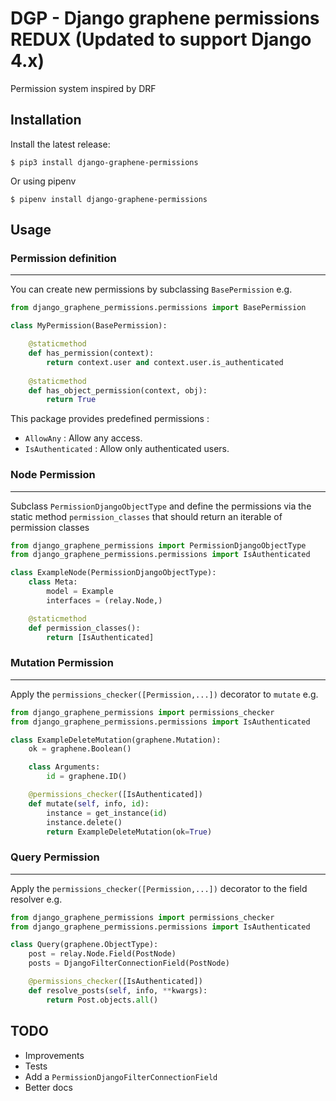 # DGP - Django graphene permissions REDUX (Updated to support Django 4.x)

Permission system inspired by DRF


## Installation

Install the latest release:

```shell
$ pip3 install django-graphene-permissions
```
Or using pipenv

```shell
$ pipenv install django-graphene-permissions
```

## Usage

### Permission definition
---

You can create new permissions by subclassing `BasePermission` e.g. 

```python
from django_graphene_permissions.permissions import BasePermission

class MyPermission(BasePermission):

    @staticmethod
    def has_permission(context):
        return context.user and context.user.is_authenticated
    
    @staticmethod
    def has_object_permission(context, obj):
        return True


```

This package provides predefined permissions : 

* `AllowAny` : Allow any access.
* `IsAuthenticated` : Allow only authenticated users.


### Node Permission
---

Subclass `PermissionDjangoObjectType` and define the permissions via the static method `permission_classes` that should return an iterable of permission classes


```python
from django_graphene_permissions import PermissionDjangoObjectType
from django_graphene_permissions.permissions import IsAuthenticated

class ExampleNode(PermissionDjangoObjectType):
    class Meta:
        model = Example
        interfaces = (relay.Node,)

    @staticmethod
    def permission_classes():
        return [IsAuthenticated]
```

### Mutation Permission
---

Apply the `permissions_checker([Permission,...])` decorator to `mutate` e.g.

```python
from django_graphene_permissions import permissions_checker
from django_graphene_permissions.permissions import IsAuthenticated

class ExampleDeleteMutation(graphene.Mutation):
    ok = graphene.Boolean()

    class Arguments:
        id = graphene.ID()

    @permissions_checker([IsAuthenticated])
    def mutate(self, info, id):
        instance = get_instance(id)
        instance.delete()
        return ExampleDeleteMutation(ok=True)
``` 

### Query Permission
---

Apply the `permissions_checker([Permission,...])` decorator to the field resolver e.g.

```python
from django_graphene_permissions import permissions_checker
from django_graphene_permissions.permissions import IsAuthenticated

class Query(graphene.ObjectType):
    post = relay.Node.Field(PostNode)
    posts = DjangoFilterConnectionField(PostNode)

    @permissions_checker([IsAuthenticated])
    def resolve_posts(self, info, **kwargs):
        return Post.objects.all()
```

## TODO

* Improvements
* Tests
* Add a `PermissionDjangoFilterConnectionField`
* Better docs
